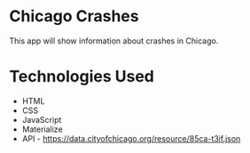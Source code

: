 # Chicago Crashes

This app will show information about crashes in Chicago.

# Technologies Used 
- HTML 
- CSS 
- JavaScript
- Materialize
- API - https://data.cityofchicago.org/resource/85ca-t3if.json